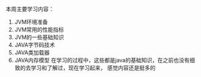 本周主要学习内容：
1. JVM环境准备
2. JVM常用的性能指标
3. JVM的一些基础知识
4. JAVA字节码技术
5. JAVA类加载器
6. JAVA内存模型
在学习的过程中，这些都是java的基础知识，在之前也没有细致的去学习和了解过，现在学习起来，
感觉内容还是挺多的

